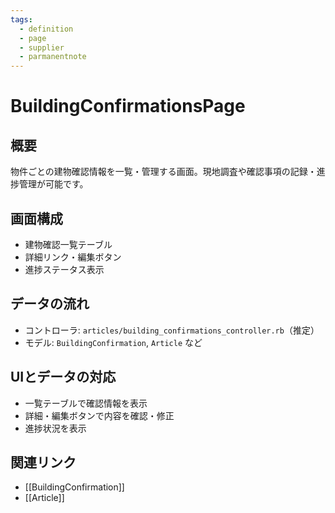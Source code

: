 ```yaml
---
tags:
  - definition
  - page
  - supplier
  - parmanentnote
---
```


# BuildingConfirmationsPage

## 概要
物件ごとの建物確認情報を一覧・管理する画面。現地調査や確認事項の記録・進捗管理が可能です。

## 画面構成
- 建物確認一覧テーブル
- 詳細リンク・編集ボタン
- 進捗ステータス表示

## データの流れ
- コントローラ: `articles/building_confirmations_controller.rb`（推定）
- モデル: `BuildingConfirmation`, `Article` など

## UIとデータの対応
- 一覧テーブルで確認情報を表示
- 詳細・編集ボタンで内容を確認・修正
- 進捗状況を表示

## 関連リンク
- [[BuildingConfirmation]]
- [[Article]] 